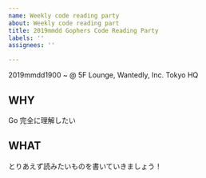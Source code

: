 ```yaml
---
name: Weekly code reading party
about: Weekly code reading part
title: 2019mmdd Gophers Code Reading Party
labels: ''
assignees: ''

---
```


2019mmdd1900 ~ @ 5F Lounge, Wantedly, Inc. Tokyo HQ

## WHY
Go 完全に理解したい

## WHAT
とりあえず読みたいものを書いていきましょう！
